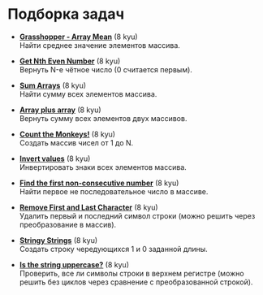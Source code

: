 # Подборка задач

- [**Grasshopper - Array Mean**](https://www.codewars.com/kata/55d277882e139d0b6000005d) (8 kyu)  
  Найти среднее значение элементов массива.

- [**Get Nth Even Number**](https://www.codewars.com/kata/5933a1f8552bc2750a0000ed) (8 kyu)  
  Вернуть N-е чётное число (0 считается первым).

- [**Sum Arrays**](https://www.codewars.com/kata/53dc54212259ed3d4f00071c) (8 kyu)  
  Найти сумму всех элементов массива.

- [**Array plus array**](https://www.codewars.com/kata/5a2be17aee1aaefe2a000151) (8 kyu)  
  Вернуть сумму всех элементов двух массивов.

- [**Count the Monkeys!**](https://www.codewars.com/kata/56f69d9f9400f508fb000ba7) (8 kyu)  
  Создать массив чисел от 1 до N.

- [**Invert values**](https://www.codewars.com/kata/5899dc03bc95b1bf1b0000ad) (8 kyu)  
  Инвертировать знаки всех элементов массива.

- [**Find the first non-consecutive number**](https://www.codewars.com/kata/58f8a3a27a5c28d92e000144) (8 kyu)  
  Найти первое не последовательное число в массиве.

- [**Remove First and Last Character**](https://www.codewars.com/kata/56bc28ad5bdaeb48760009b0) (8 kyu)  
  Удалить первый и последний символ строки (можно решить через преобразование в массив).

- [**Stringy Strings**](https://www.codewars.com/kata/563b74ddd19a3ad462000054) (8 kyu)  
  Создать строку чередующихся 1 и 0 заданной длины.

- [**Is the string uppercase?**](https://www.codewars.com/kata/56cd44e1aa4ac7879200010b) (8 kyu)  
  Проверить, все ли символы строки в верхнем регистре (можно решить без циклов через сравнение с преобразованной строкой).
